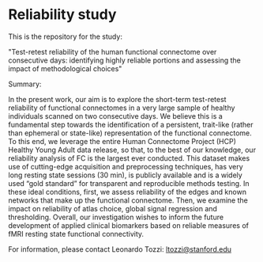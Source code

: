 # Reliability study

This is the repository for the study: 

"Test-retest reliability of the human functional connectome over consecutive days: identifying highly reliable portions and assessing the impact of methodological choices"

Summary:

In the present work, our aim is to explore the short-term test-retest reliability of functional connectomes in a very large sample of healthy individuals scanned on two consecutive days. We believe this is a fundamental step towards the identification of a persistent, trait-like (rather than ephemeral or state-like) representation of the functional connectome. To this end, we leverage the entire Human Connectome Project (HCP) Healthy Young Adult data release, so that, to the best of our knowledge, our reliability analysis of FC is the largest ever conducted. This dataset makes use of cutting-edge acquisition and preprocessing techniques, has very long resting state sessions (30 min), is publicly available and is a widely used “gold standard” for transparent and reproducible methods testing. In these ideal conditions, first, we assess reliability of the edges and known networks that make up the functional connectome. Then, we examine the impact on reliability of atlas choice, global signal regression and thresholding. Overall, our investigation wishes to inform the future development of applied clinical biomarkers based on reliable measures of fMRI resting state functional connectivity. 

For information, please contact Leonardo Tozzi: ltozzi@stanford.edu
